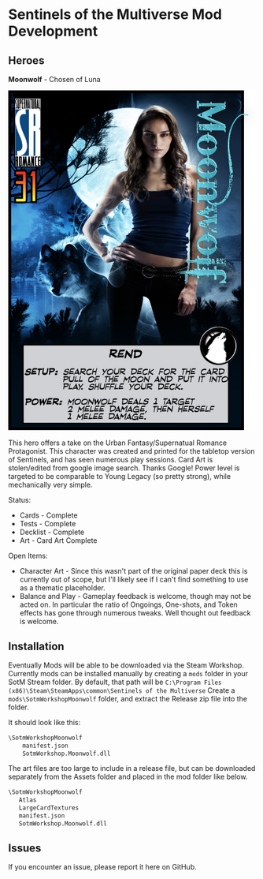 # Sentinels of the Multiverse Mod Development

## Heroes
**Moonwolf** - Chosen of Luna

![MoonwolfCharacter](https://github.com/MSpekkio/SotmWorkshop/raw/main/Moonwolf/Assets/MoonwolfHero.png)

This hero offers a take on the Urban Fantasy/Supernatual Romance Protagonist.
This character was created and printed for the tabletop version of Sentinels, and 
has seen numerous play sessions.  Card Art is stolen/edited from google image search.
Thanks Google!
Power level is targeted to be comparable to Young Legacy (so pretty strong),
while mechanically very simple.

Status:
* Cards - Complete
* Tests - Complete
* Decklist - Complete
* Art - Card Art Complete

Open Items:
* Character Art - Since this wasn't part of the original paper deck this is currently out of scope,
but I'll likely see if I can't find something to use as a thematic placeholder.
* Balance and Play - Gameplay feedback is welcome, though may not be acted on.
In particular the ratio of Ongoings, One-shots, and Token effects has gone through numerous tweaks.
Well thought out feedback is welcome.


## Installation
Eventually Mods will be able to be downloaded via the Steam Workshop.
Currently mods can be installed manually by creating a `mods` folder in your SotM Stream folder.
By default, that path will be `C:\Program Files (x86)\Steam\SteamApps\common\Sentinels of the Multiverse`
Create a `mods\SotmWorkshopMoonwolf` folder, and extract the Release zip file into the folder.

It should look like this:

    \SotmWorkshopMoonwolf
        manifest.json
        SotmWorkshop.Moonwolf.dll

The art files are too large to include in a release file, but can be downloaded separately from the Assets folder and placed in the mod folder like below.

    \SotmWorkshopMoonwolf
       Atlas
       LargeCardTextures
       manifest.json
       SotmWorkshop.Moonwolf.dll

## Issues
If you encounter an issue, please report it here on GitHub.

